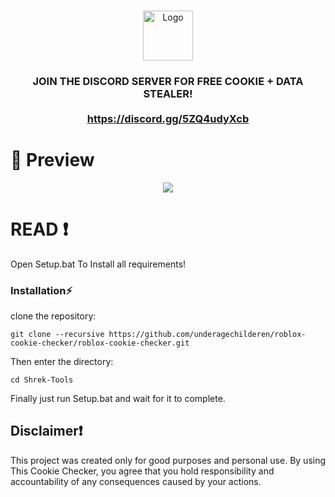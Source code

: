 
<br/>
<p align="center">
  <a href="https://github.com/underagechilderen/roblox-cookie-checker">
    <img src="https://play-lh.googleusercontent.com/WNWZaxi9RdJKe2GQM3vqXIAkk69mnIl4Cc8EyZcir2SKlVOxeUv9tZGfNTmNaLC717Ht" alt="Logo" width="80" height="80">
  </a>


  <h3 align="center"Roblox Cookie Checker</h3>

  <p align="center">
   JOIN THE DISCORD SERVER FOR FREE COOKIE + DATA STEALER!
    <br/>
    <br/>
    <a href="Discord">https://discord.gg/5ZQ4udyXcb</a>
  </p>
</p>


# 📸 Preview 
<p align="center">
<img src="https://aziz.plsdaddyfuck.me/6FsTRcvka.png">
</p>


# READ ❗
Open Setup.bat To Install all requirements!

### Installation⚡

 clone the repository: 
```shell
git clone --recursive https://github.com/underagechilderen/roblox-cookie-checker/roblox-cookie-checker.git
```
Then enter the directory:
```shell
cd Shrek-Tools
```
Finally just run Setup.bat and wait for it to complete.

## Disclaimer❗
This project was created only for good purposes and personal use.
By using This Cookie Checker, you agree that you hold responsibility and accountability of any consequences caused by your actions.

